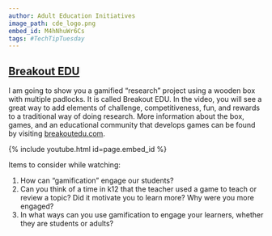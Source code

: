 ```yaml
---
author: Adult Education Initiatives
image_path: cde_logo.png
embed_id: M4hNhuWr6Cs
tags: #TechTipTuesday
---
```

## [Breakout EDU](http://www.breakoutedu.com/)

I am going to show you a gamified “research” project using a wooden box with multiple padlocks. It is called Breakout EDU. In the video, you will see a great way to add elements of challenge, competitiveness, fun, and rewards to a traditional way of doing research. More information about the box, games, and an educational community that develops games can be found by visiting [breakoutedu.com](http://www.breakoutedu.com/).

{% include youtube.html id=page.embed_id %}

Items to consider while watching:

  1.  How can “gamification” engage our students?
  2.  Can you think of a time in k12 that the teacher used a game to teach or review a topic?  Did it motivate you to learn more? Why were you more engaged?
  3.  In what ways can you use gamification to engage your learners, whether they are students or adults?